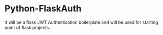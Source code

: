 # Python-FlaskAuth
It will be a flask JWT Authentication boilerplate and will be used for starting point of flask projects.
